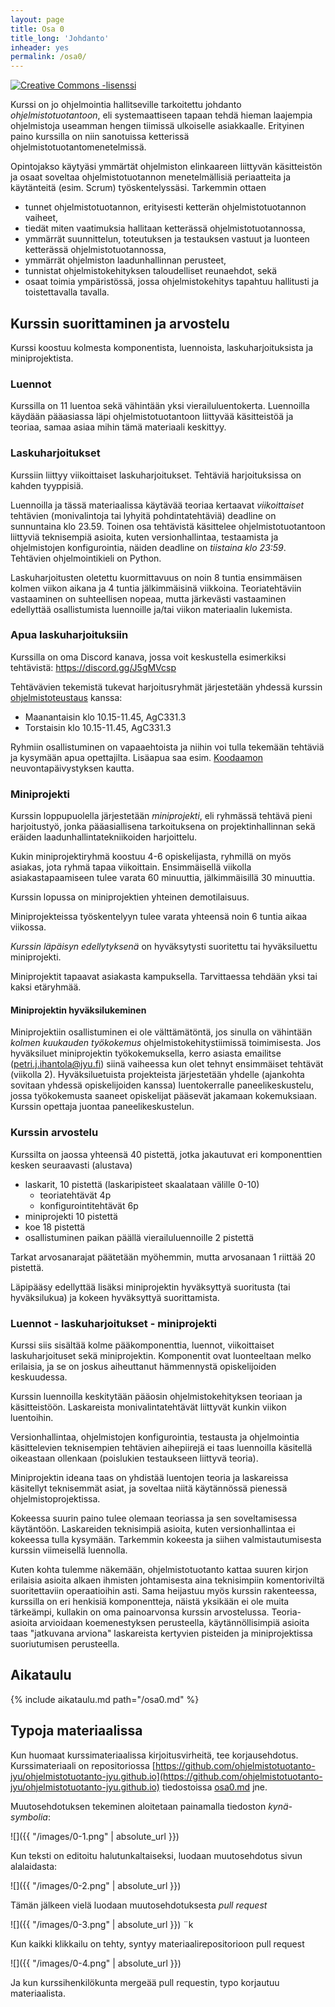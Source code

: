```yaml
---
layout: page
title: Osa 0
title_long: 'Johdanto'
inheader: yes
permalink: /osa0/
---
```


<a rel="license" href="http://creativecommons.org/licenses/by-nc-sa/3.0/">
  <img alt="Creative Commons -lisenssi" style="border-width:0" src="https://i.creativecommons.org/l/by-nc-sa/3.0/88x31.png"
  />
</a>

Kurssi on jo ohjelmointia hallitseville tarkoitettu johdanto _ohjelmistotuotantoon_, eli systemaattiseen tapaan tehdä hieman laajempia ohjelmistoja useamman hengen tiimissä ulkoiselle asiakkaalle. Erityinen paino kurssilla on niin sanotuissa ketterissä ohjelmistotuotantomenetelmissä.

Opintojakso käytyäsi ymmärtät ohjelmiston elinkaareen liittyvän käsitteistön ja osaat soveltaa ohjelmistotuotannon menetelmällisiä periaatteita ja käytänteitä (esim. Scrum) työskentelyssäsi. Tarkemmin ottaen

- tunnet ohjelmistotuotannon, erityisesti ketterän ohjelmistotuotannon vaiheet,
- tiedät miten vaatimuksia hallitaan ketterässä ohjelmistotuotannossa,
- ymmärrät suunnittelun, toteutuksen ja testauksen vastuut ja luonteen ketterässä ohjelmistotuotannossa,
- ymmärrät ohjelmiston laadunhallinnan perusteet,
- tunnistat ohjelmistokehityksen taloudelliset reunaehdot, sekä
- osaat toimia ympäristössä, jossa ohjelmistokehitys tapahtuu hallitusti ja toistettavalla tavalla.

## Kurssin suorittaminen ja arvostelu

Kurssi koostuu kolmesta komponentista, luennoista, laskuharjoituksista ja miniprojektista.

### Luennot

Kurssilla on 11 luentoa sekä vähintään yksi vierailuluentokerta. Luennoilla käydään pääasiassa läpi ohjelmistotuotantoon liittyvää käsitteistöä ja teoriaa, samaa asiaa mihin tämä materiaali keskittyy.


### Laskuharjoitukset

Kurssiin liittyy viikoittaiset laskuharjoitukset. Tehtäviä harjoituksissa on kahden tyyppisiä.

Luennoilla ja tässä materiaalissa käytävää teoriaa kertaavat _viikoittaiset_ tehtävien (monivalintoja tai lyhyitä pohdintatehtäviä) deadline on sunnuntaina klo 23.59.
Toinen osa tehtävistä käsittelee ohjelmistotuotantoon liittyviä teknisempiä asioita, kuten versionhallintaa, testaamista ja ohjelmistojen konfigurointia, näiden deadline on _tiistaina klo 23:59_. Tehtävien ohjelmointikieli on Python.

Laskuharjoitusten oletettu kuormittavuus on noin 8 tuntia ensimmäisen kolmen viikon aikana ja 4 tuntia jälkimmäisinä viikkoina. Teoriatehtäviin vastaaminen on suhteellisen nopeaa, mutta järkevästi vastaaminen edellyttää osallistumista luennoille ja/tai viikon materiaalin lukemista.

### Apua laskuharjoituksiin

Kurssilla on oma Discord kanava, jossa voit keskustella esimerkiksi tehtävistä: <https://discord.gg/J5gMVcsp>

Tehtävävien tekemistä tukevat harjoitusryhmät järjestetään yhdessä kurssin [ohjelmistoteustaus](https://opencs.it.jyu.fi/software-testing/) kanssa: 

- Maanantaisin klo 10.15-11.45, AgC331.3
- Torstaisin klo 10.15-11.45, AgC331.3

Ryhmiin osallistuminen on vapaaehtoista ja niihin voi tulla tekemään tehtäviä ja kysymään apua opettajilta. Lisäapua saa esim. [Koodaamon](https://tim.jyu.fi/view/tiedekunnat/it/koodaamo/ilmoittautuminen#koodaamo-ilmoittautuminen) neuvontapäivystyksen kautta.


### Miniprojekti

Kurssin loppupuolella järjestetään _miniprojekti_, eli ryhmässä tehtävä pieni harjoitustyö, jonka pääasiallisena tarkoituksena on projektinhallinnan sekä eräiden laadunhallintatekniikoiden harjoittelu.

Kukin miniprojektiryhmä koostuu 4-6 opiskelijasta, ryhmillä on myös asiakas, jota ryhmä tapaa viikoittain. Ensimmäisellä viikolla asiakastapaamiseen tulee varata 60 minuuttia, jälkimmäisillä 30 minuuttia.

Kurssin lopussa on miniprojektien yhteinen demotilaisuus.

Miniprojekteissa työskentelyyn tulee varata yhteensä noin 6 tuntia aikaa viikossa.

_Kurssin läpäisyn edellytyksenä_ on hyväksytysti suoritettu tai hyväksiluettu miniprojekti.

Miniprojektit tapaavat asiakasta kampuksella. Tarvittaessa tehdään yksi tai kaksi etäryhmää.


#### Miniprojektin hyväksilukeminen

Miniprojektiin osallistuminen ei ole välttämätöntä, jos sinulla on vähintään _kolmen kuukauden työkokemus_ ohjelmistokehitystiimissä toimimisesta. Jos hyväksiluet miniprojektin työkokemuksella, kerro asiasta emailitse (petri.j.ihantola@jyu.fi) siinä vaiheessa kun olet tehnyt ensimmäiset tehtävät (viikolla 2). Hyväksiluetuista projekteista järjestetään yhdelle (ajankohta sovitaan yhdessä opiskelijoiden kanssa) luentokerralle paneelikeskustelu, jossa työkokemusta saaneet opiskelijat pääsevät jakamaan kokemuksiaan. Kurssin opettaja juontaa paneelikeskustelun.

### Kurssin arvostelu

Kurssilta on jaossa yhteensä 40 pistettä, jotka jakautuvat eri komponenttien kesken seuraavasti (alustava)

- laskarit, 10 pistettä (laskaripisteet skaalataan välille 0-10)
  - teoriatehtävät 4p
  - konfigurointitehtävät 6p
- miniprojekti 10 pistettä
- koe 18 pistettä
- osallistuminen paikan päällä vierailuluennoille 2 pistettä

Tarkat arvosanarajat päätetään myöhemmin, mutta arvosanaan 1 riittää 20 pistettä.

Läpipääsy edellyttää lisäksi miniprojektin hyväksyttyä suoritusta (tai hyväksilukua) ja kokeen hyväksyttyä suorittamista. 

### Luennot - laskuharjoitukset - miniprojekti

Kurssi siis sisältää kolme pääkomponenttia, luennot, viikoittaiset laskuharjoituset sekä miniprojektin. Komponentit ovat luonteeltaan melko erilaisia, ja se on joskus aiheuttanut hämmennystä opiskelijoiden keskuudessa.

Kurssin luennoilla keskitytään pääosin ohjelmistokehityksen teoriaan ja käsitteistöön. Laskareista monivalintatehtävät liittyvät kunkin viikon luentoihin.

Versionhallintaa, ohjelmistojen konfigurointia, testausta ja ohjelmointia käsittelevien teknisempien tehtävien aihepiirejä ei taas luennoilla käsitellä oikeastaan ollenkaan (poislukien testaukseen liittyvä teoria).

Miniprojektin ideana taas on yhdistää luentojen teoria ja laskareissa käsitellyt teknisemmät asiat, ja soveltaa niitä käytännössä pienessä ohjelmistoprojektissa.

Kokeessa suurin paino tulee olemaan teoriassa ja sen soveltamisessa käytäntöön. Laskareiden teknisimpiä asioita, kuten versionhallintaa ei kokeessa tulla kysymään. Tarkemmin kokeesta ja siihen valmistautumisesta kurssin viimeisellä luennolla.

Kuten kohta tulemme näkemään, ohjelmistotuotanto kattaa suuren kirjon erilaisia asioita alkaen ihmisten johtamisesta aina teknisimpiin komentoriviltä suoritettaviin operaatioihin asti. Sama heijastuu myös kurssin rakenteessa, kurssilla on eri henkisiä komponentteja, näistä yksikään ei ole muita tärkeämpi, kullakin on oma painoarvonsa kurssin arvostelussa. Teoria-asioita arvioidaan koemenestyksen perusteella, käytännöllisimpiä asioita taas "jatkuvana arviona" laskareista kertyvien pisteiden ja miniprojektissa suoriutumisen perusteella.

## Aikataulu

{% include aikataulu.md path="/osa0.md" %}

## Typoja materiaalissa

Kun huomaat kurssimateriaalissa kirjoitusvirheitä, tee korjausehdotus. Kurssimateriaali on repositoriossa
[https://github.com/ohjelmistotuotanto-jyu/ohjelmistotuotanto-jyu.github.io](https://github.com/ohjelmistotuotanto-jyu/ohjelmistotuotanto-jyu.github.io) tiedostoissa [osa0.md](https://github.com/ohjelmistotuotanto-jyu/ohjelmistotuotanto-jyu.github.io/blob/master/osa0.md) jne.

Muutosehdotuksen tekeminen aloitetaan painamalla tiedoston _kynä-symbolia_:

![]({{ "/images/0-1.png" | absolute_url }})

Kun teksti on editoitu halutunkaltaiseksi, luodaan muutosehdotus sivun alalaidasta:

![]({{ "/images/0-2.png" | absolute_url }})

Tämän jälkeen vielä luodaan muutosehdotuksesta _pull request_

![]({{ "/images/0-3.png" | absolute_url }})
¨k

Kun kaikki klikkailu on tehty, syntyy materiaalirepositorioon pull request

![]({{ "/images/0-4.png" | absolute_url }})

Ja kun kurssihenkilökunta mergeää pull requestin, typo korjautuu materiaalista.
